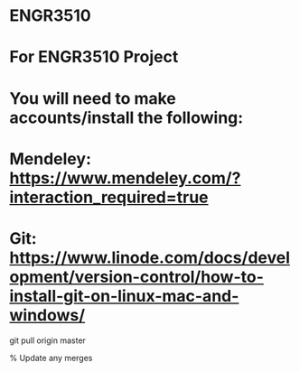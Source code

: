 # ENGR3510
# For ENGR3510 Project
# You will need to make accounts/install the following: 
# Mendeley: https://www.mendeley.com/?interaction_required=true
# Git: https://www.linode.com/docs/development/version-control/how-to-install-git-on-linux-mac-and-windows/

git pull origin master 

% Update any merges


